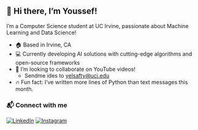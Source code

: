 ## 👋 Hi there, I’m Youssef!
I’m a Computer Science student at UC Irvine, passionate about Machine Learning and Data Science!

- 🏠 Based in Irvine, CA
- 💻 Currently developing AI solutions with cutting-edge algorithms and open-source frameworks
- 🤝 I’m looking to collaborate on YouTube videos!
  - Sendme ides to yelsafty@uci.edu
- 🔥 Fun fact: I’ve written more lines of Python than text messages this month.

### 📬 Connect with me  

[![LinkedIn](https://skillicons.dev/icons?i=linkedin)](https://www.linkedin.com/in/youssef-elsafty-82b482202/) 
[![Instagram](https://skillicons.dev/icons?i=instagram)]((https://www.instagram.com/youssefelsafty52/))

<!--
**saftyy/saftyy** is a ✨ _special_ ✨ repository because its `README.md` (this file) appears on your GitHub profile.

Here are some ideas to get you started:

- 🔭 I’m currently working on ...
- 🌱 I’m currently learning ...
- 👯 I’m looking to collaborate on ...
- 🤔 I’m looking for help with ...
- 💬 Ask me about ...
- 📫 How to reach me: ...
- 😄 Pronouns: ...
- ⚡ Fun fact: ...
-->
